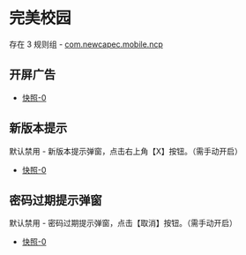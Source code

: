 # 完美校园

存在 3 规则组 - [com.newcapec.mobile.ncp](/src/apps/com.newcapec.mobile.ncp.ts)

## 开屏广告

- [快照-0](https://i.gkd.li/import/import/13263321)

## 新版本提示

默认禁用 - 新版本提示弹窗，点击右上角【X】按钮。（需手动开启）

- [快照-0](https://i.gkd.li/import/import/12843377)

## 密码过期提示弹窗

默认禁用 - 密码过期提示弹窗，点击【取消】按钮。（需手动开启）

- [快照-0](https://i.gkd.li/import/import/12843399)
